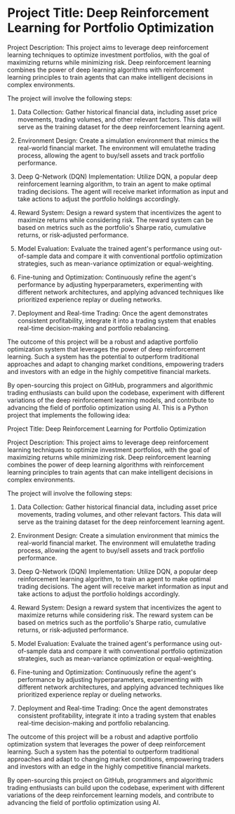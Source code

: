 # Project Title: Deep Reinforcement Learning for Portfolio Optimization

Project Description:
This project aims to leverage deep reinforcement learning techniques to optimize investment portfolios, with the goal of maximizing returns while minimizing risk. Deep reinforcement learning combines the power of deep learning algorithms with reinforcement learning principles to train agents that can make intelligent decisions in complex environments.

The project will involve the following steps:

1. Data Collection: Gather historical financial data, including asset price movements, trading volumes, and other relevant factors. This data will serve as the training dataset for the deep reinforcement learning agent.

2. Environment Design: Create a simulation environment that mimics the real-world financial market. The environment will emulatethe trading process, allowing the agent to buy/sell assets and track portfolio performance.

3. Deep Q-Network (DQN) Implementation: Utilize DQN, a popular deep reinforcement learning algorithm, to train an agent to make optimal trading decisions. The agent will receive market information as input and take actions to adjust the portfolio holdings accordingly.

4. Reward System: Design a reward system that incentivizes the agent to maximize returns while considering risk. The reward system can be based on metrics such as the portfolio's Sharpe ratio, cumulative returns, or risk-adjusted performance.

5. Model Evaluation: Evaluate the trained agent's performance using out-of-sample data and compare it with conventional portfolio optimization strategies, such as mean-variance optimization or equal-weighting.

6. Fine-tuning and Optimization: Continuously refine the agent's performance by adjusting hyperparameters, experimenting with different network architectures, and applying advanced techniques like prioritized experience replay or dueling networks.

7. Deployment and Real-time Trading: Once the agent demonstrates consistent profitability, integrate it into a trading system that enables real-time decision-making and portfolio rebalancing.

The outcome of this project will be a robust and adaptive portfolio optimization system that leverages the power of deep reinforcement learning. Such a system has the potential to outperform traditional approaches and adapt to changing market conditions, empowering traders and investors with an edge in the highly competitive financial markets.

By open-sourcing this project on GitHub, programmers and algorithmic trading enthusiasts can build upon the codebase, experiment with different variations of the deep reinforcement learning models, and contribute to advancing the field of portfolio optimization using AI.
This is a Python project that implements the following idea:

Project Title: Deep Reinforcement Learning for Portfolio Optimization

Project Description:
This project aims to leverage deep reinforcement learning techniques to optimize investment portfolios, with the goal of maximizing returns while minimizing risk. Deep reinforcement learning combines the power of deep learning algorithms with reinforcement learning principles to train agents that can make intelligent decisions in complex environments.

The project will involve the following steps:

1. Data Collection: Gather historical financial data, including asset price movements, trading volumes, and other relevant factors. This data will serve as the training dataset for the deep reinforcement learning agent.

2. Environment Design: Create a simulation environment that mimics the real-world financial market. The environment will emulatethe trading process, allowing the agent to buy/sell assets and track portfolio performance.

3. Deep Q-Network (DQN) Implementation: Utilize DQN, a popular deep reinforcement learning algorithm, to train an agent to make optimal trading decisions. The agent will receive market information as input and take actions to adjust the portfolio holdings accordingly.

4. Reward System: Design a reward system that incentivizes the agent to maximize returns while considering risk. The reward system can be based on metrics such as the portfolio's Sharpe ratio, cumulative returns, or risk-adjusted performance.

5. Model Evaluation: Evaluate the trained agent's performance using out-of-sample data and compare it with conventional portfolio optimization strategies, such as mean-variance optimization or equal-weighting.

6. Fine-tuning and Optimization: Continuously refine the agent's performance by adjusting hyperparameters, experimenting with different network architectures, and applying advanced techniques like prioritized experience replay or dueling networks.

7. Deployment and Real-time Trading: Once the agent demonstrates consistent profitability, integrate it into a trading system that enables real-time decision-making and portfolio rebalancing.

The outcome of this project will be a robust and adaptive portfolio optimization system that leverages the power of deep reinforcement learning. Such a system has the potential to outperform traditional approaches and adapt to changing market conditions, empowering traders and investors with an edge in the highly competitive financial markets.

By open-sourcing this project on GitHub, programmers and algorithmic trading enthusiasts can build upon the codebase, experiment with different variations of the deep reinforcement learning models, and contribute to advancing the field of portfolio optimization using AI.